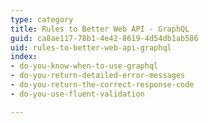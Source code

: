 ```yaml
---
type: category
title: Rules to Better Web API - GraphQL
guid: ca8ae117-78b1-4e42-8619-4d54db1ab586
uid: rules-to-better-web-api-graphql
index:
- do-you-know-when-to-use-graphql
- do-you-return-detailed-error-messages
- do-you-return-the-correct-response-code
- do-you-use-fluent-validation

---
```

<p>​​​<br></p>


